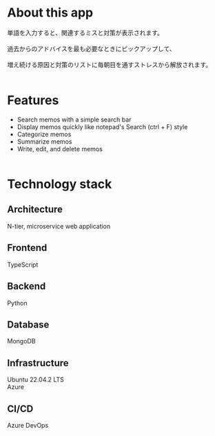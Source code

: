 # About this app
単語を入力すると、関連するミスと対策が表示されます。<br/><br/>過去からのアドバイスを最も必要なときにピックアップして、<br/><br/>
増え続ける原因と対策のリストに毎朝目を通すストレスから解放されます。<br/><br/>

# Features
- Search memos with a simple search bar
- Display memos quickly like notepad's Search (ctrl + F) style
- Categorize memos
- Summarize memos
- Write, edit, and delete memos
<br/><br/>

# Technology stack
## Architecture
N-tier, microservice web application

## Frontend
TypeScript

## Backend
Python

## Database
MongoDB

## Infrastructure
Ubuntu 22.04.2 LTS  
Azure

## CI/CD
Azure DevOps
<br/><br/>
